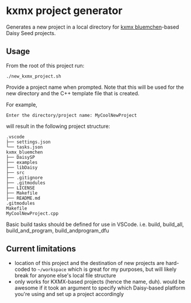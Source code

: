 # kxmx project generator

Generates a new project in a local directory for [kxmx bluemchen](https://github.com/recursinging/kxmx_bluemchen)-based Daisy Seed projects.

## Usage

From the root of this project run:

``` shell
./new_kxmx_project.sh
```

Provide a project name when prompted. Note that this will be used for the new directory and the C++ template file that is created.

For example,

``` shell
Enter the directory/project name: MyCoolNewProject
```

will result in the following project structure:

``` shell
.vscode
├── settings.json
└── tasks.json
kxmx_bluemchen
├── DaisySP
├── examples
├── libDaisy
├── src
├── .gitignore
├── .gitmodules
├── LICENSE
├── Makefile
├── README.md
.gitmodules
Makefile
MyCoolNewProject.cpp
```

Basic build tasks should be defined for use in VSCode. i.e. build, build_all, build_and_program, build_andprogram_dfu

## Current limitations

- location of this project and the destination of new projects are hard-coded to ```~/workspace``` which is great for my purposes, but will likely break for anyone else's local file structure
- only works for KXMX-based projects (hence the name, duh). would be awesome if it took an argument to specify which Daisy-based platform you're using and set up a project accordingly
